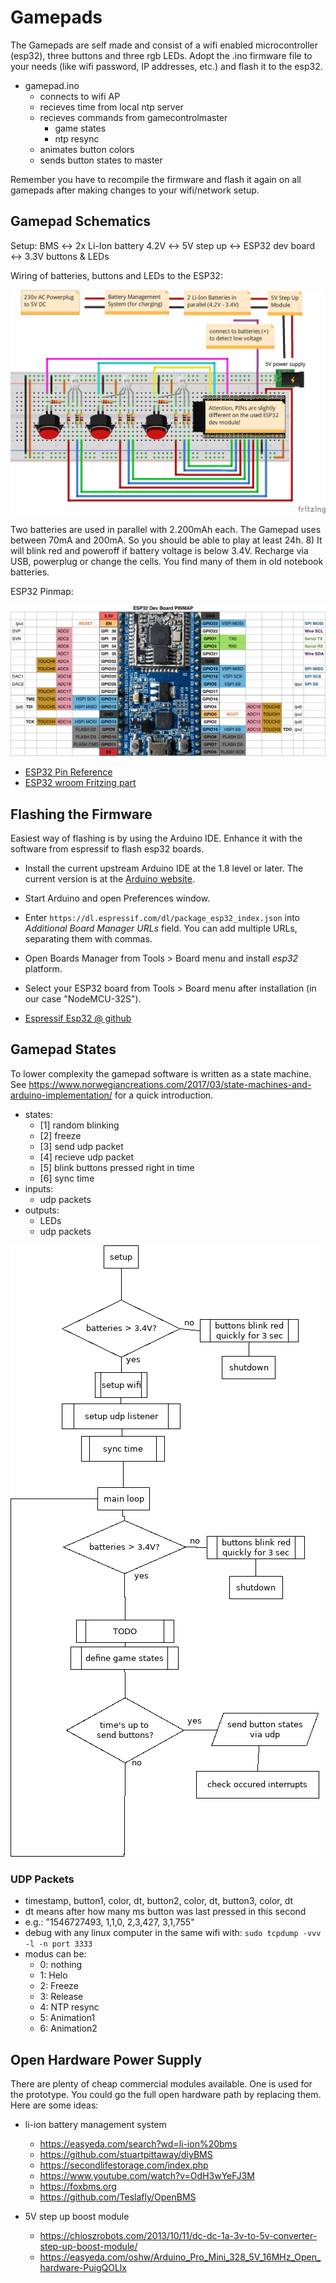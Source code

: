 # Gamepads

The Gamepads are self made and consist of a wifi enabled microcontroller (esp32), three buttons and three rgb LEDs. Adopt the .ino firmware file to your needs (like wifi password, IP addresses, etc.) and flash it to the esp32.

* gamepad.ino
  * connects to wifi AP
  * recieves time from local ntp server
  * recieves commands from gamecontrolmaster
    * game states
    * ntp resync
  * animates button colors
  * sends button states to master

Remember you have to recompile the firmware and flash it again on all gamepads after making
changes to your wifi/network setup.


## Gamepad Schematics

Setup: BMS :left_right_arrow: 2x Li-Ion battery 4.2V :left_right_arrow: 5V step up :left_right_arrow: ESP32 dev board :left_right_arrow: 3.3V buttons & LEDs

Wiring of batteries, buttons and LEDs to the ESP32:

![gamepad, buttons, leds](gamepad_with_3_buttons_Steckplatine.png)

Two batteries are used in parallel with 2.200mAh each. The Gamepad uses between 70mA and 200mA. So you should be able to play at least 24h. 8) 
It will blink red and poweroff if battery voltage is below 3.4V. Recharge via USB, powerplug or change the cells. You find many of them in old notebook batteries.

ESP32 Pinmap:

![ESP32 Pinmap](esp32_pinmap.png)

* [ESP32 Pin Reference](https://randomnerdtutorials.com/esp32-pinout-reference-gpios/)
* [ESP32 wroom Fritzing part](https://github.com/troelssiggaard/ESP32-fritzing-module)


## Flashing the Firmware

Easiest way of flashing is by using the Arduino IDE. Enhance it with the software from
espressif to flash esp32 boards.

* Install the current upstream Arduino IDE at the 1.8 level or later. The current version is at the [Arduino website](http://www.arduino.cc/en/main/software).
* Start Arduino and open Preferences window.
* Enter ```https://dl.espressif.com/dl/package_esp32_index.json``` into *Additional Board Manager URLs* field. You can add multiple URLs, separating them with commas.
* Open Boards Manager from Tools > Board menu and install *esp32* platform.
* Select your ESP32 board from Tools > Board menu after installation (in our case "NodeMCU-32S").

* [Espressif Esp32 @ github](https://github.com/espressif/arduino-esp32)


## Gamepad States

To lower complexity the gamepad software is written as a state machine. See
https://www.norwegiancreations.com/2017/03/state-machines-and-arduino-implementation/
for a quick introduction.

* states:
  * [1] random blinking
  * [2] freeze
  * [3] send udp packet
  * [4] recieve udp packet
  * [5] blink buttons pressed right in time
  * [6] sync time
* inputs:
  * udp packets
* outputs:
  * LEDs
  * udp packets

![Gamepad flowchart](gamepad_flowchart.png)

### UDP Packets
* timestamp, button1, color, dt, button2, color, dt, button3, color, dt
 * dt means after how many ms button was last pressed in this second
 * e.g.: "1546727493, 1,1,0, 2,3,427, 3,1,755"
* debug with any linux computer in the same wifi with: `sudo tcpdump -vvv -l -n port 3333`
* modus can be:
  * 0: nothing
  * 1: Helo
  * 2: Freeze
  * 3: Release
  * 4: NTP resync
  * 5: Animation1
  * 6: Animation2


## Open Hardware Power Supply
There are plenty of cheap commercial modules available. One is used for the prototype. You could go the full open hardware path by replacing them. Here are some ideas:

* li-ion battery management system
  * https://easyeda.com/search?wd=li-ion%20bms
  * https://github.com/stuartpittaway/diyBMS
  * https://secondlifestorage.com/index.php
  * https://www.youtube.com/watch?v=OdH3wYeFJ3M
  * https://foxbms.org
  * https://github.com/Teslafly/OpenBMS

* 5V step up boost module
  * https://chioszrobots.com/2013/10/11/dc-dc-1a-3v-to-5v-converter-step-up-boost-module/
  * https://easyeda.com/oshw/Arduino_Pro_Mini_328_5V_16MHz_Open_hardware-PuigQOLlx


